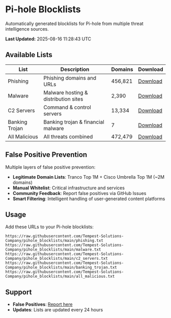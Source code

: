 # Pi-hole Blocklists

Automatically generated blocklists for Pi-hole from multiple threat intelligence sources.

**Last Updated:** 2025-08-16 11:28:43 UTC

## Available Lists

| List | Description | Domains | Download |
|------|-------------|---------|----------|
| Phishing | Phishing domains and URLs | 456,821 | [Download](phishing.txt) |
| Malware | Malware hosting & distribution sites | 2,390 | [Download](malware.txt) |
| C2 Servers | Command & control servers | 13,334 | [Download](c2_servers.txt) |
| Banking Trojan | Banking trojan & financial malware | 7 | [Download](banking_trojan.txt) |
| All Malicious | All threats combined | 472,479 | [Download](all_malicious.txt) |
## False Positive Prevention

Multiple layers of false positive prevention:

- **Legitimate Domain Lists**: Tranco Top 1M + Cisco Umbrella Top 1M (~2M domains)
- **Manual Whitelist**: Critical infrastructure and services
- **Community Feedback**: Report false positives via GitHub Issues
- **Smart Filtering**: Intelligent handling of user-generated content platforms

## Usage

Add these URLs to your Pi-hole blocklists:

```
https://raw.githubusercontent.com/Tempest-Solutions-Company/pihole_blocklists/main/phishing.txt
https://raw.githubusercontent.com/Tempest-Solutions-Company/pihole_blocklists/main/malware.txt
https://raw.githubusercontent.com/Tempest-Solutions-Company/pihole_blocklists/main/c2_servers.txt
https://raw.githubusercontent.com/Tempest-Solutions-Company/pihole_blocklists/main/banking_trojan.txt
https://raw.githubusercontent.com/Tempest-Solutions-Company/pihole_blocklists/main/all_malicious.txt
```

## Support

- **False Positives**: [Report here](https://github.com/Tempest-Solutions-Company/pihole_blocklists/issues)
- **Updates**: Lists are updated every 24 hours
